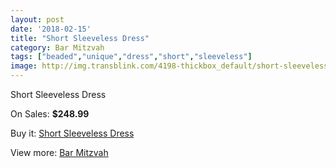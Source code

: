 ```yaml
---
layout: post
date: '2018-02-15'
title: "Short Sleeveless Dress"
category: Bar Mitzvah
tags: ["beaded","unique","dress","short","sleeveless"]
image: http://img.transblink.com/4198-thickbox_default/short-sleeveless-dress.jpg
---
```

Short Sleeveless Dress

On Sales: **$248.99**
<a href="https://www.transblink.com/en/bar-mitzvah/1326-short-sleeveless-dress.html"><amp-img layout="responsive" width="600" height="600" src="//img.transblink.com/4198-thickbox_default/short-sleeveless-dress.jpg" alt="Short Sleeveless Dress 0" /></a>
<a href="https://www.transblink.com/en/bar-mitzvah/1326-short-sleeveless-dress.html"><amp-img layout="responsive" width="600" height="600" src="//img.transblink.com/4202-thickbox_default/short-sleeveless-dress.jpg" alt="Short Sleeveless Dress 1" /></a>
<a href="https://www.transblink.com/en/bar-mitzvah/1326-short-sleeveless-dress.html"><amp-img layout="responsive" width="600" height="600" src="//img.transblink.com/4201-thickbox_default/short-sleeveless-dress.jpg" alt="Short Sleeveless Dress 2" /></a>
<a href="https://www.transblink.com/en/bar-mitzvah/1326-short-sleeveless-dress.html"><amp-img layout="responsive" width="600" height="600" src="//img.transblink.com/4200-thickbox_default/short-sleeveless-dress.jpg" alt="Short Sleeveless Dress 3" /></a>
<a href="https://www.transblink.com/en/bar-mitzvah/1326-short-sleeveless-dress.html"><amp-img layout="responsive" width="600" height="600" src="//img.transblink.com/4199-thickbox_default/short-sleeveless-dress.jpg" alt="Short Sleeveless Dress 4" /></a>

Buy it: [Short Sleeveless Dress](https://www.transblink.com/en/bar-mitzvah/1326-short-sleeveless-dress.html "Short Sleeveless Dress")

View more: [Bar Mitzvah](https://www.transblink.com/en/2-bar-mitzvah "Bar Mitzvah")